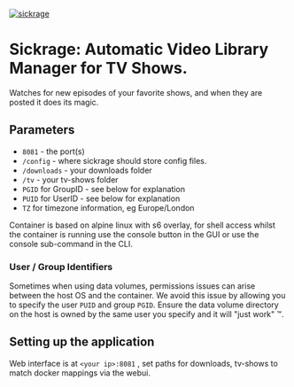 [appurl]: https://sickrage.github.io/
[![sickrage](https://raw.githubusercontent.com/linuxserver/docker-templates/master/linuxserver.io/img/sickrage-banner.png)][appurl]

# Sickrage: Automatic Video Library Manager for TV Shows.
Watches for new episodes of your favorite shows, and when they are posted it does its magic.

## Parameters

* `8081` - the port(s)
* `/config` - where sickrage should store config files.
* `/downloads` - your downloads folder
* `/tv` - your tv-shows folder
* `PGID` for GroupID - see below for explanation
* `PUID` for UserID - see below for explanation
* `TZ` for timezone information, eg Europe/London

Container is based on alpine linux with s6 overlay, for shell access whilst the container is running use the console button in the GUI or use the console sub-command in the CLI.

### User / Group Identifiers

Sometimes when using data volumes, permissions issues can arise between the host OS and the container. We avoid this issue by allowing you to specify the user `PUID` and group `PGID`. Ensure the data volume directory on the host is owned by the same user you specify and it will "just work" ™.

## Setting up the application 

Web interface is at `<your ip>:8081` , set paths for downloads, tv-shows to match docker mappings via the webui.
